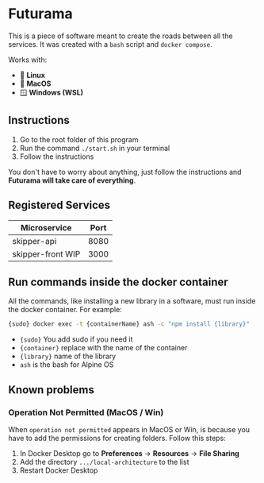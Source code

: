 # Futurama

This is a piece of software meant to create the roads between all the services.
It was created with a `bash` script and `docker compose`.

Works with:
 - 🐧 **Linux**
 - 🍎 **MacOS**
 - 🪟 **Windows (WSL)**

## Instructions
1. Go to the root folder of this program
2. Run the command `./start.sh` in your terminal
3. Follow the instructions

You don't have to worry about anything, just follow the instructions and **Futurama will take care of everything**.

## Registered Services
| Microservice      | Port |
|-------------------|------|
| skipper-api       | 8080 |
| skipper-front WIP | 3000 |

## Run commands inside the docker container
All the commands, like installing a new library in a software, must run inside the docker container.
For example:

```sh
{sudo} docker exec -t {containerName} ash -c "npm install {library}"
```

- `{sudo}` You add sudo if you need it
- `{container}` replace with the name of the container
- `{library}` name of the library
- `ash` is the bash for Alpine OS

## Known problems
### Operation Not Permitted (MacOS / Win)
When `operation not permitted` appears in MacOS or Win, is because you have to add the permissions for creating folders.
Follow this steps:
1. In Docker Desktop go to **Preferences** -> **Resources** -> **File Sharing**
2. Add the directory `.../local-architecture` to the list
3. Restart Docker Desktop
